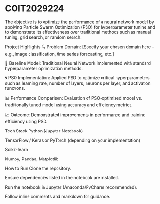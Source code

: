 # COIT2029224
 The objective is to optimize the performance of a neural network model by applying Particle Swarm Optimization (PSO) for hyperparameter tuning and to demonstrate its effectiveness over traditional methods such as manual tuning, grid search, or random search.

 Project Highlights
🔍 Problem Domain: [Specify your chosen domain here – e.g., image classification, time series forecasting, etc.]

🧪 Baseline Model: Traditional Neural Network implemented with standard hyperparameter optimization methods.

🌀 PSO Implementation: Applied PSO to optimize critical hyperparameters such as learning rate, number of layers, neurons per layer, and activation functions.

📊 Performance Comparison: Evaluation of PSO-optimized model vs. traditionally tuned model using accuracy and efficiency metrics.

📈 Outcome: Demonstrated improvements in performance and training efficiency using PSO.


Tech Stack
Python (Jupyter Notebook)

TensorFlow / Keras or PyTorch (depending on your implementation)

Scikit-learn

Numpy, Pandas, Matplotlib

How to Run
Clone the repository.

Ensure dependencies listed in the notebook are installed.

Run the notebook in Jupyter (Anaconda/PyCharm recommended).

Follow inline comments and markdown for guidance.
